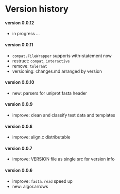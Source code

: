 
Version history
=================


#### version 0.0.12
+   in progress ...

#### version 0.0.11
+   `compat.FileWrapper` supports with-statement now
+   restruct: `compat`, `interactive`
+   remove: `tolerant`
+   versioning: changes.md arranged by version

#### version 0.0.10
+   new: parsers for uniprot fasta header

#### version 0.0.9
+   improve: clean and classify test data and templates

#### version 0.0.8
+   improve: align.c distributable

#### version 0.0.7
+   improve: VERSION file as single src for version info

#### version 0.0.6
+   improve: `fasta.read` speed up
+   new: algor.arrows


